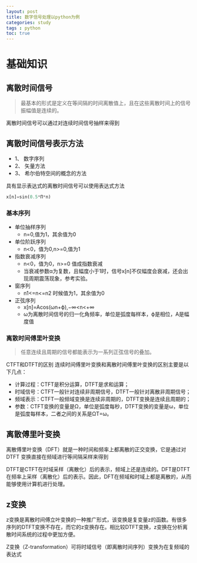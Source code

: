 ```yaml
---
layout: post
title: 数字信号处理以python为例
categories: study
tags : python
toc: true
---
```


# 基础知识
## 离散时间信号
> 最基本的形式是定义在等间隔的时间离散值上，且在这些离散时间上的信号振幅值是连续的。

离散时间信号可以通过对连续时间信号抽样来得到

## 离散时间信号表示方法

- 1、 数字序列
- 2、 矢量方法    
- 3、 希尔伯特空间的概念的方法

具有显示表达式的离散时间信号可以使用表达式方法
```python
x[n]=sin(0.5*Π*n)
```
### 基本序列
- 单位抽样序列
  - n=0,值为1，其余值为0
- 单位阶跃序列
  - n<0，值为0,n>=0,值为1
- 指数衰减序列
  - n<0，值为0，n>=0 值成指数衰减
  - 当衰减参数α为复数，且幅度小于1时，信号x[n]不仅幅度会衰减，还会出现周期震荡现象，参考实验。
- 窗序列
  - n1<=n<=n2 时候值为1，其余值为0
- 正弦序列
  - x[n]=Acos(ωn+ϕ),−∞<n<+∞
  - ω为离散时间信号的归一化角频率，单位是弧度每样本，ϕ是相位，A是幅度值
  

### 离散时间傅里叶变换
> 任意连续且周期的信号都能表示为一系列正弦信号的叠加。

CTFT和DTFT的区别
连续时间傅里叶变换和离散时间傅里叶变换的区别主要是以下几点：
- 计算过程：CTFT是积分运算，DTFT是求和运算；
- 时域信号：CTFT一般针对连续非周期信号，DTFT一般针对离散非周期信号；
- 频域表示：CTFT一般频域变换是连续非周期的，DTFT变换是连续且周期的；
- 参数：CTFT变换的变量是Ω，单位是弧度每秒，DTFT变换的变量是ω，单位是弧度每样本，二者之间的关系是ΩT=ω。

## 离散傅里叶变换
离散傅里叶变换（DFT）就是一种时间和频率上都离散的正交变换，它是通过对 DTFT 变换直接在频域进行等间隔采样来得到

DTFT是CTFT在时域采样（离散化）后的表示，频域上还是连续的。DFT是DTFT在频率上采样（离散化）后的表示。因此，DFT在频域和时域上都是离散的，从而能够使用计算机进行处理。

## z变换
z变换是离散时间傅立叶变换的一种推广形式，该变换是复变量z的函数。有很多序列的DTFT变换不存在，而它的z变换存在。相比较DTFT变换，z变换在分析离散时间系统的过程中更加方便。

Z变换（Z-transformation）可将时域信号（即离散时间序列）变换为在复频域的表达式
